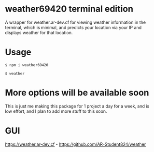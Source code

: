 # weather69420 terminal edition 
A wrapper for weather.ar-dev.cf for viewing weather information in the terminal, which is minimal, and predicts your location via your IP and displays weather for that location.

# Usage
`$ npm i weather69420`

`$ weather`

# More options will be available soon
This is just me making this package for 1 project a day for a week, and is low effort, and I plan to add more stuff to this soon.

# GUI
https://weather.ar-dev.cf - https://github.com/AR-Student824/weather

